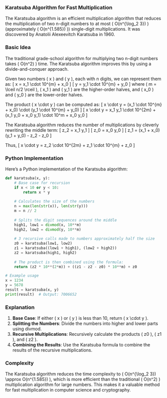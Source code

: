 ### Karatsuba Algorithm for Fast Multiplication

The Karatsuba algorithm is an efficient multiplication algorithm that reduces the multiplication of two n-digit numbers to at most \( O(n^{\log_2 3}) \) (approximately \( O(n^{1.585}) \)) single-digit multiplications. It was discovered by Anatolii Alexeevitch Karatsuba in 1960.

### Basic Idea

The traditional grade-school algorithm for multiplying two n-digit numbers takes \( O(n^2) \) time. The Karatsuba algorithm improves this by using a divide-and-conquer approach.

Given two numbers \( x \) and \( y \), each with n digits, we can represent them as:
\[ x = x_1 \cdot 10^{m} + x_0 \]
\[ y = y_1 \cdot 10^{m} + y_0 \]
where \( m = \lceil n/2 \rceil \), \( x_1 \) and \( y_1 \) are the higher-order halves, and \( x_0 \) and \( y_0 \) are the lower-order halves.

The product \( x \cdot y \) can be computed as:
\[ x \cdot y = (x_1 \cdot 10^{m} + x_0) \cdot (y_1 \cdot 10^{m} + y_0) \]
\[ x \cdot y = x_1 y_1 \cdot 10^{2m} + (x_1 y_0 + x_0 y_1) \cdot 10^m + x_0 y_0 \]

The Karatsuba algorithm reduces the number of multiplications by cleverly rewriting the middle term:
\[ z_2 = x_1 y_1 \]
\[ z_0 = x_0 y_0 \]
\[ z_1 = (x_1 + x_0)(y_1 + y_0) - z_2 - z_0 \]

Thus,
\[ x \cdot y = z_2 \cdot 10^{2m} + z_1 \cdot 10^{m} + z_0 \]

### Python Implementation

Here’s a Python implementation of the Karatsuba algorithm:

```python
def karatsuba(x, y):
    # Base case for recursion
    if x < 10 or y < 10:
        return x * y
    
    # Calculates the size of the numbers
    n = max(len(str(x)), len(str(y)))
    m = n // 2
    
    # Splits the digit sequences around the middle
    high1, low1 = divmod(x, 10**m)
    high2, low2 = divmod(y, 10**m)
    
    # 3 recursive calls made to numbers approximately half the size
    z0 = karatsuba(low1, low2)
    z1 = karatsuba((low1 + high1), (low2 + high2))
    z2 = karatsuba(high1, high2)
    
    # The product is then combined using the formula:
    return (z2 * 10**(2*m)) + ((z1 - z2 - z0) * 10**m) + z0

# Example usage
x = 1234
y = 5678
result = karatsuba(x, y)
print(result)  # Output: 7006652
```

### Explanation

1. **Base Case**: If either \( x \) or \( y \) is less than 10, return \( x \cdot y \).
2. **Splitting the Numbers**: Divide the numbers into higher and lower parts using divmod.
3. **Recursive Multiplications**: Recursively calculate the products \( z0 \), \( z1 \), and \( z2 \).
4. **Combining the Results**: Use the Karatsuba formula to combine the results of the recursive multiplications.

### Complexity

The Karatsuba algorithm reduces the time complexity to \( O(n^{\log_2 3}) \approx O(n^{1.585}) \), which is more efficient than the traditional \( O(n^2) \) multiplication algorithm for large numbers. This makes it a valuable method for fast multiplication in computer science and cryptography.